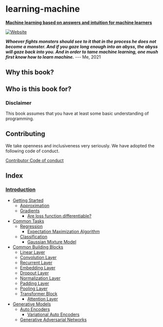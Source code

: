 # learning-machine

**[Machine learning based on answers and intuition for machine learners](https://rentruewang.github.io/learning-machine)**

[![Website](https://github.com/rentruewang/learning-machine/actions/workflows/github-pages.yaml/badge.svg)](https://github.com/rentruewang/learning-machine/actions/workflows/github-pages.yaml)

_**Whoever fights monsters should see to it that in the process he does not become a monster. And if you gaze long enough into an abyss, the abyss will gaze back into you. And in order to tame machine learning, one mush first know how to learn machine.**_
--- Me, 2021

## Why this book?

<!-- There are many resources for machine learning on the internet. However, most  TODO: -->

## Who is this book for?

<!-- TODO: -->

### Disclaimer

This book assumes that you have at least some basic understanding of programming.

## Contributing

We take openness and inclusiveness very seriously. We have adopted the following code of conduct.

[Contributor Code of conduct](CODE_OF_CONDUCT.md)

## Index

### [Introduction](book/intro.ipynb)

- [Getting Started](book/basic/basic.ipynb)
  - [Approximation](book/basic/approx/approx.ipynb)
  - [Gradients](book/basic/gradients/gradients.ipynb)
    - [Are loss function differentiable?](book/basic/gradients/loss-fn-derivative.ipynb)
- [Common Tasks](book/tasks/tasks.ipynb)
  - [Regression](book/tasks/regression/regression.ipynb)
    - [Expectation Maximization Algorithm](book/tasks/regression/em-algo.ipynb)
  - [Classification](book/tasks/classification/classification.ipynb)
    - [Gaussian Mixture Model](book/tasks/classification/gmm.ipynb)
- [Common Building Blocks](book/layers/layers.ipynb)
  - [Linear Layer](book/layers/linear/linear.ipynb)
  - [Convolution Layer](book/layers/cnn/cnn.ipynb)
  - [Recurrent Layer](book/layers/rnn/rnn.ipynb)
  - [Embedding Layer](book/layers/emb/emb.ipynb)
  - [Dropout Layer](book/layers/dropout/dropout.ipynb)
  - [Normalization Layer](book/layers/norm/norm.ipynb)
  - [Padding Layer](book/layers/padding/padding.ipynb)
  - [Pooling Layer](book/layers/pooling/pooling.ipynb)
  - [Transformer Block](book/layers/transformer/transformer.ipynb)
    - [Attention Layer](book/layers/transformer/attn/attn.ipynb)
- [Generative Models](book/generative/generative)
  - [Auto Encoders](book/generative/ae/ae.ipynb)
    - [Variational Auto Encoders](book/generative/ae/vae/vae.ipynb)
  - [Generative Adversarial Networks](book/generative/gan/gan.ipynb)
